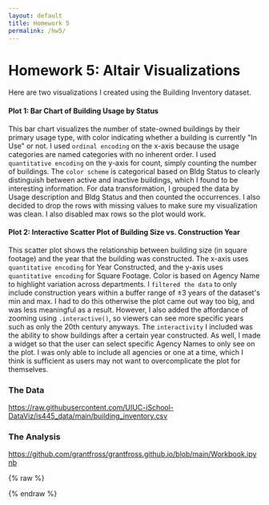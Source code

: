 ```yaml
---
layout: default
title: Homework 5
permalink: /hw5/
---
```


# Homework 5: Altair Visualizations

Here are two visualizations I created using the Building Inventory dataset.

<div id="barChart"></div>

#### Plot 1: Bar Chart of Building Usage by Status

This bar chart visualizes the number of state-owned buildings by their primary usage type, with color indicating whether a building is currently "In Use" or not. I used `ordinal encoding` on the x-axis because the usage categories are named categories with no inherent order. I used `quantitative encoding` on the y-axis for count, simply counting the number of buildings. The `color scheme` is categorical based on Bldg Status to clearly distinguish between active and inactive buildings, which I found to be interesting information. For data transformation, I grouped the data by Usage description and Bldg Status and then counted the occurrences. I also decided to drop the rows with missing values to make sure my visualization was clean. I also disabled max rows so the plot would work.

<div id="scatterPlot"></div>

#### Plot 2: Interactive Scatter Plot of Building Size vs. Construction Year

This scatter plot shows the relationship between building size (in square footage) and the year that the building was constructed. The x-axis uses `quantitative encoding` for Year Constructed, and the y-axis uses `quantitative encoding` for Square Footage. Color is based on Agency Name to highlight variation across departments. I `filtered the data` to only include construction years within a buffer range of ±3 years of the dataset's min and max. I had to do this otherwise the plot came out way too big, and was less meaningful as a result. However, I also added the affordance of zooming using `.interactive()`, so viewers can see more specific years such as only the 20th century anyways. The `interactivity` I included was the ability to show buildings after a certain year constructed. As well, I made a widget so that the user can select specific Agency Names to only see on the plot. I was only able to include all agencies or one at a time, which I think is sufficient as users may not want to overcomplicate the plot for themselves.

### The Data  
https://raw.githubusercontent.com/UIUC-iSchool-DataViz/is445_data/main/building_inventory.csv

### The Analysis  
https://github.com/grantfross/grantfross.github.io/blob/main/Workbook.ipynb

{% raw %}
<script src="https://cdn.jsdelivr.net/npm/vega@5"></script>
<script src="https://cdn.jsdelivr.net/npm/vega-lite@5"></script>
<script src="https://cdn.jsdelivr.net/npm/vega-embed@6"></script>

<script>
  vegaEmbed('#barChart', '/assets/charts/bar_chart.json');
  vegaEmbed('#scatterPlot', '/assets/charts/scatter.json');
</script>
{% endraw %}
